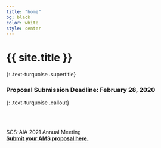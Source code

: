 ```yaml
---
title: "home"
bg: black
color: white
style: center
---
```


# {{ site.title }}
{: .text-turquoise .supertitle}
### Proposal Submission Deadline: February 28, 2020
{: .text-turquoise .callout}

<span class="fa-stack subtlecircle" style="font-size:100px; background:rgba(255,166,0,0.0)">
  <i class="fa fa-circle fa-stack-2x text-white"></i>
  <i class="fa fa-laptop-code fa-stack-1x text-turquoise"></i>
</span>

<br/>
<br/>

SCS-AIA 2021 Annual Meeting<br/>
**[Submit your AMS proposal here.](https://docs.google.com/forms/d/e/1FAIpQLSffk2T425RlUp-cfn8mWZgxVQUeTUJuPj-it06aIWL6bnxSuw/viewform?usp=sf_link)**